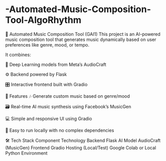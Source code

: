 # -Automated-Music-Composition-Tool-AlgoRhythm
📀 Automated Music Composition Tool (GAI1)
This project is an AI-powered music composition tool that generates music dynamically based on user preferences like genre, mood, or tempo.

It combines:

🎵 Deep Learning models from Meta’s AudioCraft

⚙️ Backend powered by Flask

🎛️ Interactive frontend built with Gradio

🚀 Features
🎶 Generate custom music based on genre/mood

🗃️ Real-time AI music synthesis using Facebook’s MusicGen

💻 Simple and responsive UI using Gradio

🔌 Easy to run locally with no complex dependencies

🛠️ Tech Stack
Component	Technology
Backend	Flask
AI Model	AudioCraft (MusicGen)
Frontend	Gradio
Hosting (Local/Test)	Google Colab or Local Python Environment
